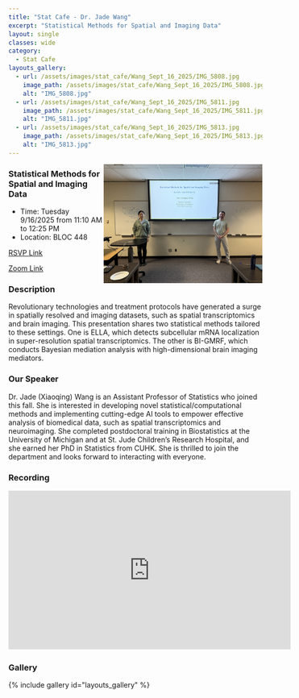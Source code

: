 ```yaml
---
title: "Stat Cafe - Dr. Jade Wang"
excerpt: "Statistical Methods for Spatial and Imaging Data"
layout: single
classes: wide
category: 
  - Stat Cafe
layouts_gallery:
  - url: /assets/images/stat_cafe/Wang_Sept_16_2025/IMG_5808.jpg
    image_path: /assets/images/stat_cafe/Wang_Sept_16_2025/IMG_5808.jpg
    alt: "IMG_5808.jpg"
  - url: /assets/images/stat_cafe/Wang_Sept_16_2025/IMG_5811.jpg
    image_path: /assets/images/stat_cafe/Wang_Sept_16_2025/IMG_5811.jpg
    alt: "IMG_5811.jpg"
  - url: /assets/images/stat_cafe/Wang_Sept_16_2025/IMG_5813.jpg
    image_path: /assets/images/stat_cafe/Wang_Sept_16_2025/IMG_5813.jpg
    alt: "IMG_5813.jpg"
---
```



<img src="https://github.com/jeroda7105/tamusgsa.github.io/blob/master/assets/images/stat_cafe/Wang_Sept_16_2025/IMG_5806.jpg?raw=true" alt="Header" width="315" style="float: right;"/> 



### Statistical Methods for Spatial and Imaging Data

- Time: Tuesday 9/16/2025 from 11:10 AM to 12:25 PM
- Location: BLOC 448


[RSVP Link](<https://urldefense.com/v3/__https://forms.gle/vh78JSBJ3XNJw8uX6__;!!KwNVnqRv!ARmAEL8fvzV-JhQ55_RTlD_k1CYBcZ_R7gsTbl93pCYaXNSaxcHxwh9_wlw_MUH5NWdqfmSVE6y7JGEk1LdM$>)

[Zoom Link](<https://tamu.zoom.us/j/91033644108>)

### Description

Revolutionary technologies and treatment protocols have generated a surge in spatially resolved and imaging datasets, such as spatial transcriptomics and brain imaging. This presentation shares two statistical methods tailored to these settings. One is ELLA, which detects subcellular mRNA localization in super-resolution spatial transcriptomics. The other is BI-GMRF, which conducts Bayesian mediation analysis with high-dimensional brain imaging mediators.


### Our Speaker

Dr. Jade (Xiaoqing) Wang is an Assistant Professor of Statistics who joined this fall. She is interested in developing novel statistical/computational methods and implementing cutting-edge AI tools to empower effective analysis of biomedical data, such as spatial transcriptomics and neuroimaging. She completed postdoctoral training in Biostatistics at the University of Michigan and at St. Jude Children’s Research Hospital, and she earned her PhD in Statistics from CUHK. She is thrilled to join the department and looks forward to interacting with everyone.


<!--
### Presentation
<iframe src="https://drive.google.com/file/d/1tN9MfS-UIcedYkMafjpg1VxsRcSM0t8T/preview" width="640" height="480" allow="autoplay"></iframe>
-->


### Recording
<iframe width="560" height="315" src="https://www.youtube.com/embed/sUCp3SOD780?si=WkSbjF4qRfRdm2q5" title="YouTube video player" frameborder="0" allow="accelerometer; autoplay; clipboard-write; encrypted-media; gyroscope; picture-in-picture; web-share" referrerpolicy="strict-origin-when-cross-origin" allowfullscreen></iframe>


### Gallery

{% include gallery id="layouts_gallery" %}

